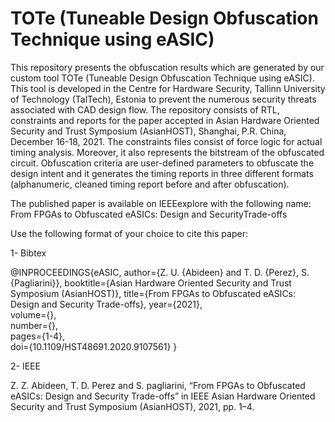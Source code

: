 # TOTe (Tuneable Design Obfuscation Technique using eASIC)
This repository presents the obfuscation results which are generated by our custom tool TOTe (Tuneable Design Obfuscation Technique using eASIC). This tool is developed in the Centre for Hardware Security, Tallinn University of Technology (TalTech), Estonia to prevent the numerous security threats associated with CAD design flow. The repository consists of RTL, constraints and reports for the paper accepted in Asian Hardware Oriented Security and Trust Symposium (AsianHOST), Shanghai, P.R. China, December 16-18, 2021. The constraints files consist of force logic for actual timing analysis. Moreover, it also represents the bitstream of the obfuscated circuit. Obfuscation criteria are user-defined parameters to obfuscate the design intent and it generates the timing reports in three different formats (alphanumeric, cleaned timing report before and after obfuscation).

The published paper is available on IEEEexplore with the following name:
From FPGAs to Obfuscated eASICs: Design and SecurityTrade-offs

Use the following format of your choice to cite this paper:

1- Bibtex

@INPROCEEDINGS{eASIC, 
author={Z. U. {Abideen} and T. D. {Perez}, S. {Pagliarini}},
booktitle={Asian Hardware Oriented Security and Trust Symposium (AsianHOST)},
title={From FPGAs to Obfuscated eASICs: Design and Security Trade-offs},
year={2021},  
volume={},  
number={},  
pages={1-4},  
doi={10.1109/HST48691.2020.9107561}
}

2- IEEE

Z. Z. Abideen, T. D. Perez and S. pagliarini, “From FPGAs to Obfuscated eASICs: Design and Security Trade-offs” in IEEE Asian Hardware Oriented Security and Trust Symposium (AsianHOST), 2021, pp. 1–4.